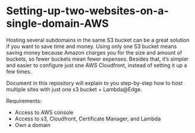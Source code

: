 # Setting-up-two-websites-on-a-single-domain-AWS

Hosting several subdomains in the same S3 bucket can be a great solution if you want to save time and money. Using only one S3 bucket means saving money because Amazon charges you for the size and amount of buckets, so fewer buckets mean fewer expenses. Besides that, it’s simpler and easier to configure just one AWS Cloudfront, instead of setting it up a few times.

Document in this repository will explain to you step-by-step how to host multiple sites with just one s3 bucket + Lambda@Edge.

Requirements:
- Access to AWS console
- Access to s3, Cloudfront, Certificate Manager, and Lambda
- Own a domain
